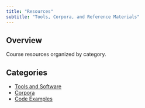 ```yaml
---
title: "Resources"
subtitle: "Tools, Corpora, and Reference Materials"
---
```


## Overview

Course resources organized by category.

## Categories

- [Tools and Software](tools/)
- [Corpora](corpora/)
- [Code Examples](code-examples/)
